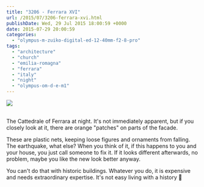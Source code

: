 ```yaml
---
title: "3206 - Ferrara XVI"
url: /2015/07/3206-ferrara-xvi.html
publishDate: Wed, 29 Jul 2015 18:00:59 +0000
date: 2015-07-29 20:00:59
categories: 
  - "olympus-m-zuiko-digital-ed-12-40mm-f2-8-pro"
tags: 
  - "architecture"
  - "church"
  - "emilia-romagna"
  - "ferrara"
  - "italy"
  - "night"
  - "olympus-om-d-e-m1"
---
```

<div class="container">
<div class="center"><a target="_blank" href="https://d25zfm9zpd7gm5.cloudfront.net/1200x1200/2015/20150615_213548_lr.jpg"><img src="https://d25zfm9zpd7gm5.cloudfront.net/0600x0600/2015/20150615_213548_lr.jpg" /></a></div>
</div>
<br />

The Cattedrale of Ferrara at night. It's not immediately apparent, but if you closely look at it, there are orange "patches" on parts of the facade. 

<a target="_blank" href="https://d25zfm9zpd7gm5.cloudfront.net/1200x1200/2015/20150615_214059_lr.jpg"><img style="margin: 0pt 10px 0pt 0px; float: left;" src="https://d25zfm9zpd7gm5.cloudfront.net/0150x0150/2015/20150615_214059_lr.jpg" alt="" border="0" /></a> These are plastic nets, keeping loose figures and ornaments from falling. The earthquake, what else? When you think of it, if this happens to you and your house, you just call someone to fix it. If it looks different afterwards, no problem, maybe you like the new look better anyway. 

You can't do that with historic buildings. Whatever you do, it is expensive and needs extraordinary expertise. It's not easy living with a history 🙂
